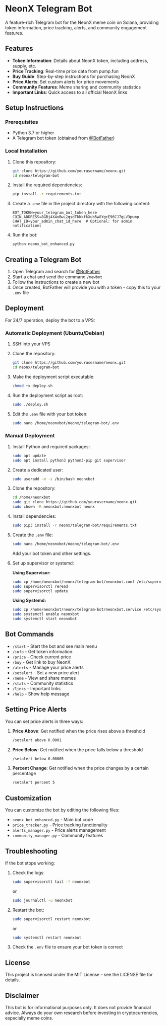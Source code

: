 # NeonX Telegram Bot

A feature-rich Telegram bot for the NeonX meme coin on Solana, providing token information, price tracking, alerts, and community engagement features.

## Features

- **Token Information**: Details about NeonX token, including address, supply, etc.
- **Price Tracking**: Real-time price data from pump.fun
- **Buy Guide**: Step-by-step instructions for purchasing NeonX
- **Price Alerts**: Set custom alerts for price movements
- **Community Features**: Meme sharing and community statistics
- **Important Links**: Quick access to all official NeonX links

## Setup Instructions

### Prerequisites

- Python 3.7 or higher
- A Telegram bot token (obtained from [@BotFather](https://t.me/BotFather))

### Local Installation

1. Clone this repository:
   ```bash
   git clone https://github.com/yourusername/neonx.git
   cd neonx/telegram-bot
   ```

2. Install the required dependencies:
   ```bash
   pip install -r requirements.txt
   ```

3. Create a `.env` file in the project directory with the following content:
   ```
   BOT_TOKEN=your_telegram_bot_token_here
   COIN_ADDRESS=8GBj4X4xBwL2qsdTkkkfkXub5w8YgcE96CJ7gLV3pump
   CHAT_ID=your_admin_chat_id_here  # Optional: for admin notifications
   ```

4. Run the bot:
   ```bash
   python neonx_bot_enhanced.py
   ```

## Creating a Telegram Bot

1. Open Telegram and search for [@BotFather](https://t.me/BotFather)
2. Start a chat and send the command `/newbot`
3. Follow the instructions to create a new bot
4. Once created, BotFather will provide you with a token - copy this to your `.env` file

## Deployment

For 24/7 operation, deploy the bot to a VPS:

### Automatic Deployment (Ubuntu/Debian)

1. SSH into your VPS
2. Clone the repository:
   ```bash
   git clone https://github.com/yourusername/neonx.git
   cd neonx/telegram-bot
   ```

3. Make the deployment script executable:
   ```bash
   chmod +x deploy.sh
   ```

4. Run the deployment script as root:
   ```bash
   sudo ./deploy.sh
   ```

5. Edit the `.env` file with your bot token:
   ```bash
   sudo nano /home/neonxbot/neonx/telegram-bot/.env
   ```

### Manual Deployment

1. Install Python and required packages:
   ```bash
   sudo apt update
   sudo apt install python3 python3-pip git supervisor
   ```

2. Create a dedicated user:
   ```bash
   sudo useradd -m -s /bin/bash neonxbot
   ```

3. Clone the repository:
   ```bash
   cd /home/neonxbot
   sudo git clone https://github.com/yourusername/neonx.git
   sudo chown -R neonxbot:neonxbot neonx
   ```

4. Install dependencies:
   ```bash
   sudo pip3 install -r neonx/telegram-bot/requirements.txt
   ```

5. Create the `.env` file:
   ```bash
   sudo nano /home/neonxbot/neonx/telegram-bot/.env
   ```
   Add your bot token and other settings.

6. Set up supervisor or systemd:

   **Using Supervisor:**
   ```bash
   sudo cp /home/neonxbot/neonx/telegram-bot/neonxbot.conf /etc/supervisor/conf.d/
   sudo supervisorctl reread
   sudo supervisorctl update
   ```

   **Using Systemd:**
   ```bash
   sudo cp /home/neonxbot/neonx/telegram-bot/neonxbot.service /etc/systemd/system/
   sudo systemctl enable neonxbot
   sudo systemctl start neonxbot
   ```

## Bot Commands

- `/start` - Start the bot and see main menu
- `/info` - Get token information
- `/price` - Check current price
- `/buy` - Get link to buy NeonX
- `/alerts` - Manage your price alerts
- `/setalert` - Set a new price alert
- `/meme` - View and share memes
- `/stats` - Community statistics
- `/links` - Important links
- `/help` - Show help message

## Setting Price Alerts

You can set price alerts in three ways:

1. **Price Above**: Get notified when the price rises above a threshold
   ```bash
   /setalert above 0.0001
   ```

2. **Price Below**: Get notified when the price falls below a threshold
   ```bash
   /setalert below 0.00005
   ```

3. **Percent Change**: Get notified when the price changes by a certain percentage
   ```bash
   /setalert percent 5
   ```

## Customization

You can customize the bot by editing the following files:

- `neonx_bot_enhanced.py` - Main bot code
- `price_tracker.py` - Price tracking functionality
- `alerts_manager.py` - Price alerts management
- `community_manager.py` - Community features

## Troubleshooting

If the bot stops working:

1. Check the logs:
   ```bash
   sudo supervisorctl tail -f neonxbot
   ```
   or
   ```bash
   sudo journalctl -u neonxbot
   ```

2. Restart the bot:
   ```bash
   sudo supervisorctl restart neonxbot
   ```
   or
   ```bash
   sudo systemctl restart neonxbot
   ```

3. Check the `.env` file to ensure your bot token is correct

## License

This project is licensed under the MIT License - see the LICENSE file for details.

## Disclaimer

This bot is for informational purposes only. It does not provide financial advice. Always do your own research before investing in cryptocurrencies, especially meme coins.
